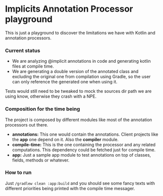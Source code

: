 # Implicits Annotation Processor playground
This is just a playground to discover the limitations we have with Kotlin and annotation processors.

### Current status

* We are analyzing @implicit annotations in code and generating kotlin files at compile time.
* We are generating a double version of the annotated class and excluding the original one from compilation using
Gradle, so the user can only reference the generated one when using it.

Tests would still need to be tweaked to mock the sources dir path we are using know, otherwise they crash with a NPE.

### Composition for the time being

The project is composed by different modules like most of the annotation processors out there.
* **annotations:** This one would contain the annotations. Client projects like the **app** one depend on it. Also the
**compiler** module.
* **compile-time:** This is the one containing the processor and any related computations. This dependency could be
fetched just for compile time.
* **app:** Just a sample app module to test annotations on top of classes, fields, methods or whatever.

### How to run

Just `/gradlew clean :app:build` and you should see some fancy texts with different priorities being printed with the
compile time messager.
